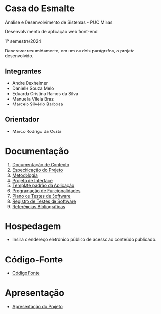 # Casa do Esmalte

Análise e Desenvolvimento de Sistemas - PUC Minas

Desenvolvimento de aplicação web front-end

1º semestre/2024

Descrever resumidamente, em um ou dois parágrafos, o projeto desenvolvido.

## Integrantes

* Andre Dexheimer
* Danielle Souza Melo
* Eduarda Cristina Ramos da Silva
* Manuella Vilela Braz
* Marcelo Silvério Barbosa

## Orientador

* Marco Rodrigo da Costa

# Documentação

<ol>
<li><a href="documentos/01-Documentação de Contexto.md"> Documentação de Contexto</a></li>
<li><a href="documentos/02-Especificação do Projeto.md"> Especificação do Projeto</a></li>
<li><a href="documentos/03-Metodologia.md"> Metodologia</a></li>
<li><a href="documentos/04-Projeto de Interface.md"> Projeto de Interface</a></li>
<li><a href="documentos/05-Template padrão da Aplicação.md"> Template padrão da Aplicação</a></li>
<li><a href="documentos/06-Programação de Funcionalidades.md"> Programação de Funcionalidades</a></li>
<li><a href="documentos/07-Plano de Testes de Software.md"> Plano de Testes de Software</a></li>
<li><a href="documentos/08-Registro de Testes de Software.md"> Registro de Testes de Software</a></li>
<li><a href="documentos/09-Referências.md"> Referências Bibliográficas</a></li>
</ol>

# Hospedagem

* Insira o endereço eletrônico público de acesso ao conteúdo publicado. 

# Código-Fonte

* <a href="codigo-fonte/README.md">Código Fonte</a>

# Apresentação

* <a href="apresentacao/README.md">Apresentação do Projeto</a>
